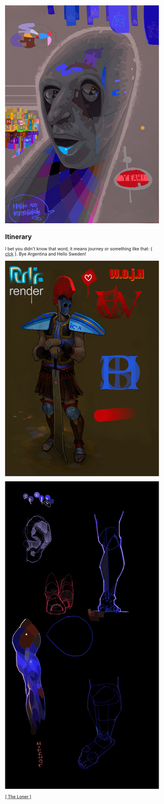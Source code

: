 ![](pix/so-cool-117.png)

## Itinerary 
I bet you didn't know that word, it means journey or something
like that: 
{ [clck](https://ioinformatics.org/files/ioi1993problem4.pdf) }.
Bye Argentina and Hello Sweden!

![](pix/punka.png)

![](pix/Study3_1.png)

[[ The Loner ]](https://youtu.be/9e9AyDXx19Q)
